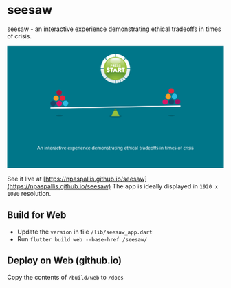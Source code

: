 # seesaw
seesaw - an interactive experience demonstrating ethical tradeoffs in times of crisis.

![seesaw](seesaw.png)

See it live at [https://npaspallis.github.io/seesaw](https://npaspallis.github.io/seesaw)
The app is ideally displayed in `1920 x 1080` resolution.

## Build for Web

* Update the `version` in file `/lib/seesaw_app.dart`
* Run `flutter build web --base-href /seesaw/`

## Deploy on Web (github.io)

Copy the contents of `/build/web` to `/docs`